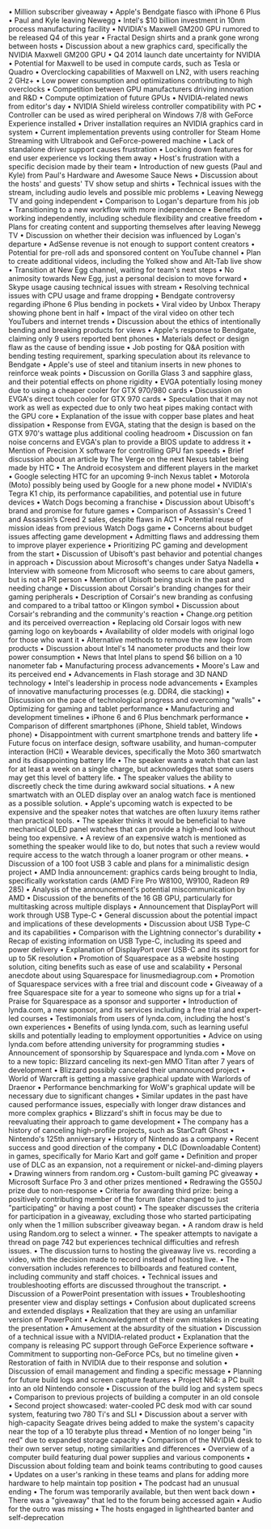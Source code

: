 • Million subscriber giveaway
• Apple's Bendgate fiasco with iPhone 6 Plus
• Paul and Kyle leaving Newegg
• Intel's $10 billion investment in 10nm process manufacturing facility
• NVIDIA's Maxwell GM200 GPU rumored to be released Q4 of this year
• Fractal Design shirts and a prank gone wrong between hosts
• Discussion about a new graphics card, specifically the NVIDIA Maxwell GM200 GPU
• Q4 2014 launch date uncertainty for NVIDIA
• Potential for Maxwell to be used in compute cards, such as Tesla or Quadro
• Overclocking capabilities of Maxwell on LN2, with users reaching 2 GHz+
• Low power consumption and optimizations contributing to high overclocks
• Competition between GPU manufacturers driving innovation and R&D
• Compute optimization of future GPUs
• NVIDIA-related news from editor's day
• NVIDIA Shield wireless controller compatibility with PC
• Controller can be used as wired peripheral on Windows 7/8 with GeForce Experience installed
• Driver installation requires an NVIDIA graphics card in system
• Current implementation prevents using controller for Steam Home Streaming with Ultrabook and GeForce-powered machine
• Lack of standalone driver support causes frustration
• Locking down features for end user experience vs locking them away
• Host's frustration with a specific decision made by their team
• Introduction of new guests (Paul and Kyle) from Paul's Hardware and Awesome Sauce News
• Discussion about the hosts' and guests' TV show setup and shirts
• Technical issues with the stream, including audio levels and possible mic problems
• Leaving Newegg TV and going independent
• Comparison to Logan's departure from his job
• Transitioning to a new workflow with more independence
• Benefits of working independently, including schedule flexibility and creative freedom
• Plans for creating content and supporting themselves after leaving Newegg TV
• Discussion on whether their decision was influenced by Logan's departure
• AdSense revenue is not enough to support content creators
• Potential for pre-roll ads and sponsored content on YouTube channel
• Plan to create additional videos, including the Yolked show and Alt-Tab live show
• Transition at New Egg channel, waiting for team's next steps
• No animosity towards New Egg, just a personal decision to move forward
• Skype usage causing technical issues with stream
• Resolving technical issues with CPU usage and frame dropping
• Bendgate controversy regarding iPhone 6 Plus bending in pockets
• Viral video by Unbox Therapy showing phone bent in half
• Impact of the viral video on other tech YouTubers and internet trends
• Discussion about the ethics of intentionally bending and breaking products for views
• Apple's response to Bendgate, claiming only 9 users reported bent phones
• Materials defect or design flaw as the cause of bending issue
• Job posting for Q&A position with bending testing requirement, sparking speculation about its relevance to Bendgate
• Apple's use of steel and titanium inserts in new phones to reinforce weak points
• Discussion on Gorilla Glass 3 and sapphire glass, and their potential effects on phone rigidity
• EVGA potentially losing money due to using a cheaper cooler for GTX 970/980 cards
• Discussion on EVGA's direct touch cooler for GTX 970 cards
• Speculation that it may not work as well as expected due to only two heat pipes making contact with the GPU core
• Explanation of the issue with copper base plates and heat dissipation
• Response from EVGA, stating that the design is based on the GTX 970's wattage plus additional cooling headroom
• Discussion on fan noise concerns and EVGA's plan to provide a BIOS update to address it
• Mention of Precision X software for controlling GPU fan speeds
• Brief discussion about an article by The Verge on the next Nexus tablet being made by HTC
• The Android ecosystem and different players in the market
• Google selecting HTC for an upcoming 9-inch Nexus tablet
• Motorola (Moto) possibly being used by Google for a new phone model
• NVIDIA's Tegra K1 chip, its performance capabilities, and potential use in future devices
• Watch Dogs becoming a franchise
• Discussion about Ubisoft's brand and promise for future games
• Comparison of Assassin's Creed 1 and Assassin’s Creed 2 sales, despite flaws in AC1
• Potential reuse of mission ideas from previous Watch Dogs game
• Concerns about budget issues affecting game development
• Admitting flaws and addressing them to improve player experience
• Prioritizing PC gaming and development from the start
• Discussion of Ubisoft's past behavior and potential changes in approach
• Discussion about Microsoft's changes under Satya Nadella
• Interview with someone from Microsoft who seems to care about gamers, but is not a PR person
• Mention of Ubisoft being stuck in the past and needing change
• Discussion about Corsair's branding changes for their gaming peripherals
• Description of Corsair's new branding as confusing and compared to a tribal tattoo or Klingon symbol
• Discussion about Corsair's rebranding and the community's reaction
• Change.org petition and its perceived overreaction
• Replacing old Corsair logos with new gaming logo on keyboards
• Availability of older models with original logo for those who want it
• Alternative methods to remove the new logo from products
• Discussion about Intel's 14 nanometer products and their low power consumption
• News that Intel plans to spend $6 billion on a 10 nanometer fab
• Manufacturing process advancements
• Moore's Law and its perceived end
• Advancements in Flash storage and 3D NAND technology
• Intel's leadership in process node advancements
• Examples of innovative manufacturing processes (e.g. DDR4, die stacking)
• Discussion on the pace of technological progress and overcoming "walls"
• Optimizing for gaming and tablet performance
• Manufacturing and development timelines
• iPhone 6 and 6 Plus benchmark performance
• Comparison of different smartphones (iPhone, Shield tablet, Windows phone)
• Disappointment with current smartphone trends and battery life
• Future focus on interface design, software usability, and human-computer interaction (HCI)
• Wearable devices, specifically the Moto 360 smartwatch and its disappointing battery life
• The speaker wants a watch that can last for at least a week on a single charge, but acknowledges that some users may get this level of battery life.
• The speaker values the ability to discreetly check the time during awkward social situations.
• A new smartwatch with an OLED display over an analog watch face is mentioned as a possible solution.
• Apple's upcoming watch is expected to be expensive and the speaker notes that watches are often luxury items rather than practical tools.
• The speaker thinks it would be beneficial to have mechanical OLED panel watches that can provide a high-end look without being too expensive.
• A review of an expensive watch is mentioned as something the speaker would like to do, but notes that such a review would require access to the watch through a loaner program or other means.
• Discussion of a 100 foot USB 3 cable and plans for a minimalistic design project
• AMD India announcement: graphics cards being brought to India, specifically workstation cards (AMD Fire Pro W8100, W9100, Radeon R9 285)
• Analysis of the announcement's potential miscommunication by AMD
• Discussion of the benefits of the 16 GB GPU, particularly for multitasking across multiple displays
• Announcement that DisplayPort will work through USB Type-C
• General discussion about the potential impact and implications of these developments
• Discussion about USB Type-C and its capabilities
• Comparison with the Lightning connector's durability
• Recap of existing information on USB Type-C, including its speed and power delivery
• Explanation of DisplayPort over USB-C and its support for up to 5K resolution
• Promotion of Squarespace as a website hosting solution, citing benefits such as ease of use and scalability
• Personal anecdote about using Squarespace for linusmediagroup.com
• Promotion of Squarespace services with a free trial and discount code
• Giveaway of a free Squarespace site for a year to someone who signs up for a trial
• Praise for Squarespace as a sponsor and supporter
• Introduction of lynda.com, a new sponsor, and its services including a free trial and expert-led courses
• Testimonials from users of lynda.com, including the host's own experiences
• Benefits of using lynda.com, such as learning useful skills and potentially leading to employment opportunities
• Advice on using lynda.com before attending university for programming studies
• Announcement of sponsorship by Squarespace and lynda.com
• Move on to a new topic: Blizzard canceling its next-gen MMO Titan after 7 years of development
• Blizzard possibly canceled their unannounced project
• World of Warcraft is getting a massive graphical update with Warlords of Draenor
• Performance benchmarking for WoW's graphical update will be necessary due to significant changes
• Similar updates in the past have caused performance issues, especially with longer draw distances and more complex graphics
• Blizzard's shift in focus may be due to reevaluating their approach to game development
• The company has a history of canceling high-profile projects, such as StarCraft Ghost
• Nintendo's 125th anniversary
• History of Nintendo as a company
• Recent success and good direction of the company
• DLC (Downloadable Content) in games, specifically for Mario Kart and golf game
• Definition and proper use of DLC as an expansion, not a requirement or nickel-and-diming players
• Drawing winners from random.org
• Custom-built gaming PC giveaway
• Microsoft Surface Pro 3 and other prizes mentioned
• Redrawing the G550J prize due to non-response
• Criteria for awarding third prize: being a positively contributing member of the forum (later changed to just "participating" or having a post count)
• The speaker discusses the criteria for participation in a giveaway, excluding those who started participating only when the 1 million subscriber giveaway began.
• A random draw is held using Random.org to select a winner.
• The speaker attempts to navigate a thread on page 742 but experiences technical difficulties and refresh issues.
• The discussion turns to hosting the giveaway live vs. recording a video, with the decision made to record instead of hosting live.
• The conversation includes references to billboards and featured content, including community and staff choices.
• Technical issues and troubleshooting efforts are discussed throughout the transcript.
• Discussion of a PowerPoint presentation with issues
• Troubleshooting presenter view and display settings
• Confusion about duplicated screens and extended displays
• Realization that they are using an unfamiliar version of PowerPoint
• Acknowledgment of their own mistakes in creating the presentation
• Amusement at the absurdity of the situation
• Discussion of a technical issue with a NVIDIA-related product
• Explanation that the company is releasing PC support through GeForce Experience software
• Commitment to supporting non-GeForce PCs, but no timeline given
• Restoration of faith in NVIDIA due to their response and solution
• Discussion of email management and finding a specific message
• Planning for future build logs and screen capture features
• Project N64: a PC built into an old Nintendo console
• Discussion of the build log and system specs
• Comparison to previous projects of building a computer in an old console
• Second project showcased: water-cooled PC desk mod with car sound system, featuring two 780 Ti's and SLI
• Discussion about a server with high-capacity Seagate drives being added to make the system's capacity near the top of a 10 terabyte plus thread
• Mention of no longer being "in red" due to expanded storage capacity
• Comparison of the NVIDIA desk to their own server setup, noting similarities and differences
• Overview of a computer build featuring dual power supplies and various components
• Discussion about folding team and boink teams contributing to good causes
• Updates on a user's ranking in these teams and plans for adding more hardware to help maintain top position
• The podcast had an unusual ending
• The forum was temporarily available, but then went back down
• There was a "giveaway" that led to the forum being accessed again
• Audio for the outro was missing
• The hosts engaged in lighthearted banter and self-deprecation
